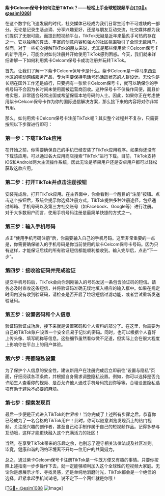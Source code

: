 **紫卡Celcom保号卡如何注册TikTok？——轻松上手全球短视频平台[[TG💪+ @esim1088](https://t.me/s/esim1088)]**

在这个数字化飞速发展的时代，社交媒体已经成为我们日常生活中不可或缺的一部分。无论是记录生活点滴、分享兴趣爱好，还是与朋友互动交流，社交媒体都为我们提供了无限可能。而提到短视频平台，TikTok无疑是近年来最炙手可热的存在之一。它以独特的算法、丰富的创意内容和强大的社区氛围吸引了全球无数用户。然而，对于一些初次接触TikTok的朋友来说，尤其是那些使用紫卡Celcom保号卡的新手用户，可能会对如何注册并开始使用TikTok感到困惑。今天，我们就来详细讲解一下如何利用紫卡Celcom保号卡成功注册并玩转TikTok。

首先，让我们了解一下紫卡Celcom保号卡是什么。紫卡Celcom是一种马来西亚地区的移动网络服务产品，专为需要保持电话号码活跃状态的人群设计。无论你是长期在国外工作还是旅行，只要拥有一张紫卡Celcom保号卡，就可以确保你的手机号码不会因为长时间未使用而被运营商回收。这种保号卡不仅操作简便，而且价格实惠，非常适合经常出国或希望保留本地号码的人士。因此，如果你正在考虑使用紫卡Celcom保号卡作为你的国际通信解决方案，那么接下来的内容将对你非常有用。

那么，如何用紫卡Celcom保号卡注册TikTok呢？其实整个过程并不复杂，只需要按照以下步骤进行即可：

### 第一步：下载TikTok应用

在开始之前，你需要确保自己的手机已经安装了TikTok应用程序。如果你还没有下载该应用，可以通过各大应用商店搜索“TikTok”进行下载。目前，TikTok支持iOS和Android两大主流操作系统，因此无论是苹果用户还是安卓用户都可以轻松获取这款应用。

### 第二步：打开TikTok并点击注册按钮

安装完成后，打开TikTok应用。在主界面中，你会看到一个醒目的“注册”按钮。点击这个按钮后，系统会提示你选择注册方式。TikTok提供多种注册途径，包括通过邮箱、手机号码以及第三方社交账号（如Facebook、Google等）进行注册。对于大多数用户而言，使用手机号码注册是最简单快捷的方式之一。

### 第三步：输入手机号码

点击“使用手机号码注册”后，你需要输入自己的手机号码。这里非常重要的一点是，你需要确保输入的手机号码是你当前使用的紫卡Celcom保号卡号码。因为只有这样，才能保证后续的所有验证短信都能顺利接收到。输入完毕后，点击“下一步”。

### 第四步：接收验证码并完成验证

提交手机号码后，TikTok会向你刚刚输入的号码发送一条包含验证码的短信。请务必及时查收这条短信，并将验证码准确无误地填入相应的输入框中。如果在规定时间内没有收到验证码，请检查是否开启了垃圾短信过滤功能，或者尝试重新发送验证码。

### 第五步：设置密码和个人信息

验证码验证成功后，接下来就是设置密码和个人资料的部分了。在这里，你需要为自己的TikTok账户设置一个安全且易于记忆的密码。同时，也可以根据个人喜好上传头像、填写昵称等信息。这些细节虽然看似微不足道，但实际上会在很大程度上影响你在平台上的用户体验。

### 第六步：完善隐私设置

为了保护个人信息的安全性，建议新用户在注册完成后立即前往“设置与隐私”页面，仔细阅读各项条款，并根据自身需求调整隐私设置。例如，你可以选择是否允许陌生人查看你的视频、是否允许他人通过手机号码找到你等等。合理设置隐私选项有助于避免不必要的麻烦。

### 第七步：探索发现页

最后一步便是正式进入TikTok的世界啦！当你完成了上述所有步骤之后，恭喜你已经成为了一名合格的TikTok用户！此时，你可以随意浏览发现页上的热门视频，关注感兴趣的创作者，甚至自己动手制作属于自己的短视频作品。记得多参与互动哦，这样才能更快融入这个充满活力的社区！

当然，在享受TikTok带来的乐趣之余，也别忘了遵守相关法律法规及社区准则。毕竟，健康和谐的网络环境离不开每一位用户的共同努力。

总之，通过紫卡Celcom保号卡注册TikTok是一件既方便又有趣的事情。只要你按照上述指南一步步操作下去，就一定能够顺利加入这个全球性的短视频大家庭。无论你是想展示才华、寻找灵感，还是单纯地消磨时光，TikTok都会是一个绝佳的选择。赶紧拿起手机试试吧，说不定下一个网红就是你哦！

[[TG💪+ @esim1088](https://t.me/s/esim1088) ![Image](https://i.postimg.cc/4NQfJmqS/Snipaste-2025-05-13-00-14-12.png)]